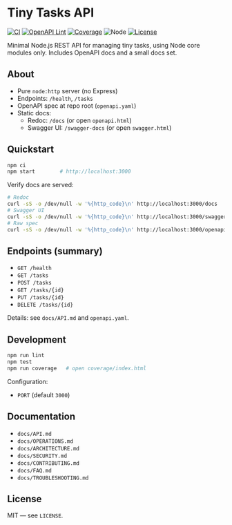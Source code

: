 # Tiny Tasks API

[![CI](https://github.com/jvnadelberg2/tiny-tasks-api/actions/workflows/ci.yml/badge.svg?branch=main)](https://github.com/jvnadelberg2/tiny-tasks-api/actions/workflows/ci.yml)
[![OpenAPI Lint](https://github.com/jvnadelberg2/tiny-tasks-api/actions/workflows/openapi-lint.yml/badge.svg?branch=main)](https://github.com/jvnadelberg2/tiny-tasks-api/actions/workflows/openapi-lint.yml)
[![Coverage](https://codecov.io/gh/jvnadelberg2/tiny-tasks-api/branch/main/graph/badge.svg)](https://app.codecov.io/gh/jvnadelberg2/tiny-tasks-api)
![Node](https://img.shields.io/badge/node-20.x-brightgreen?logo=node.js)
[![License](https://img.shields.io/github/license/jvnadelberg2/tiny-tasks-api)](LICENSE)

Minimal Node.js REST API for managing tiny tasks, using Node core modules only. Includes OpenAPI docs and a small docs set.

## About

- Pure `node:http` server (no Express)
- Endpoints: `/health`, `/tasks`
- OpenAPI spec at repo root (`openapi.yaml`)
- Static docs:
  - Redoc: `/docs` (or open `openapi.html`)
  - Swagger UI: `/swagger-docs` (or open `swagger.html`)

## Quickstart

```bash
npm ci
npm start        # http://localhost:3000
```

Verify docs are served:

```bash
# Redoc
curl -sS -o /dev/null -w '%{http_code}\n' http://localhost:3000/docs
# Swagger UI
curl -sS -o /dev/null -w '%{http_code}\n' http://localhost:3000/swagger-docs
# Raw spec
curl -sS -o /dev/null -w '%{http_code}\n' http://localhost:3000/openapi.yaml
```

## Endpoints (summary)

- `GET /health`
- `GET /tasks`
- `POST /tasks`
- `GET /tasks/{id}`
- `PUT /tasks/{id}`
- `DELETE /tasks/{id}`

Details: see `docs/API.md` and `openapi.yaml`.

## Development

```bash
npm run lint
npm test
npm run coverage   # open coverage/index.html
```

Configuration:
- `PORT` (default `3000`)

## Documentation

- `docs/API.md`
- `docs/OPERATIONS.md`
- `docs/ARCHITECTURE.md`
- `docs/SECURITY.md`
- `docs/CONTRIBUTING.md`
- `docs/FAQ.md`
- `docs/TROUBLESHOOTING.md`

## License

MIT — see `LICENSE`.
